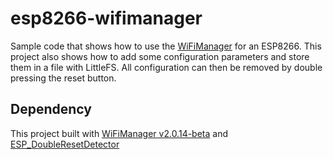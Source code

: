 # esp8266-wifimanager
Sample code that shows how to use the [WiFiManager](https://github.com/tzapu/WiFiManager) for an ESP8266. This project also shows how to add some configuration parameters and store them in a file with LittleFS. All configuration can then be removed by double pressing the reset button.

## Dependency
This project built with [WiFiManager v2.0.14-beta](https://github.com/tzapu/WiFiManager) and [ESP_DoubleResetDetector](https://github.com/khoih-prog/ESP_DoubleResetDetector)